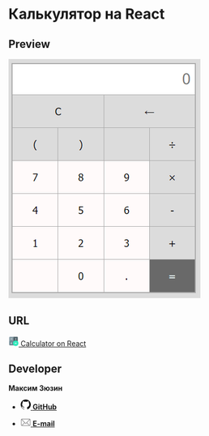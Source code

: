 # Калькулятор на React

## Preview

[![preview](./images/preview.png)](https://maximzyuzin.github.io/calculator-react)

## URL

[<img alt="URL" width="20px" src="./images/calc-logo.png"/>  Calculator on React](https://maximzyuzin.github.io/calculator-react)

## Developer

**Максим Зюзин**

* [<img alt="GitHub" width="20px" src="./images/github-logo.png"/>  **GitHub**](https://github.com/maximzyuzin)

* [<img alt="E-mail" width="20px" src="./images/email-logo.png"/>  **E-mail**](mailto:m.s.zyuzin@ya.ru)
